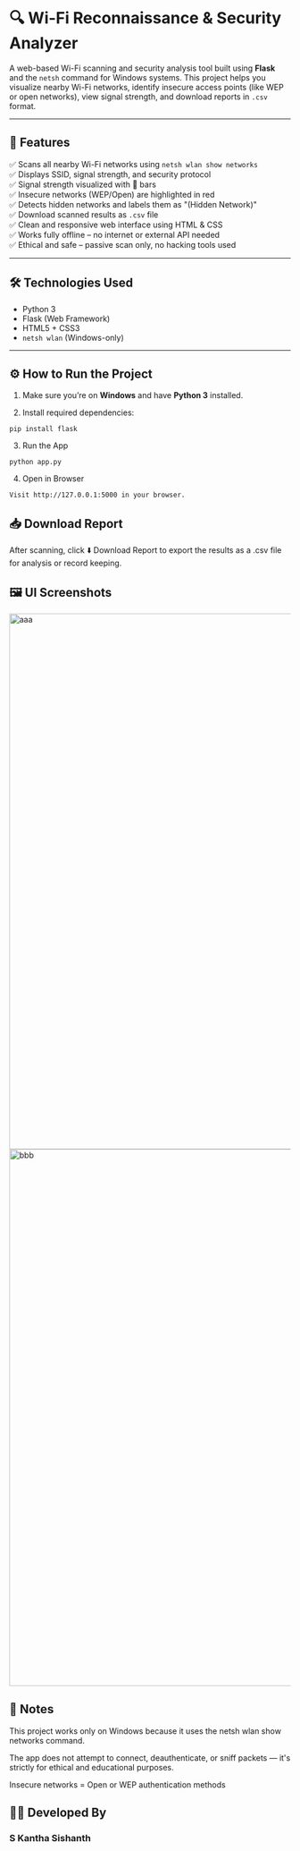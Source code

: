 # 🔍 Wi-Fi Reconnaissance & Security Analyzer

A web-based Wi-Fi scanning and security analysis tool built using **Flask** and the `netsh` command for Windows systems. This project helps you visualize nearby Wi-Fi networks, identify insecure access points (like WEP or open networks), view signal strength, and download reports in `.csv` format.

---

## 📌 Features

✅ Scans all nearby Wi-Fi networks using `netsh wlan show networks`  
✅ Displays SSID, signal strength, and security protocol  
✅ Signal strength visualized with 📶 bars  
✅ Insecure networks (WEP/Open) are highlighted in red  
✅ Detects hidden networks and labels them as "(Hidden Network)"  
✅ Download scanned results as `.csv` file  
✅ Clean and responsive web interface using HTML & CSS  
✅ Works fully offline – no internet or external API needed  
✅ Ethical and safe – passive scan only, no hacking tools used

---

## 🛠️ Technologies Used

- Python 3
- Flask (Web Framework)
- HTML5 + CSS3
- `netsh wlan` (Windows-only)

---

## ⚙️ How to Run the Project

1. Make sure you’re on **Windows** and have **Python 3** installed.

2. Install required dependencies:

```
pip install flask
```

3. Run the App

```
python app.py
```

4. Open in Browser
   
```
Visit http://127.0.0.1:5000 in your browser.
```

## 📥 Download Report

After scanning, click ⬇️ Download Report to export the results as a .csv file for analysis or record keeping.

## 🖼️ UI Screenshots

<img width="1920" height="958" alt="aaa" src="https://github.com/user-attachments/assets/0ff434d6-5055-425a-86f2-0d033898404e" />

<img width="1920" height="960" alt="bbb" src="https://github.com/user-attachments/assets/3fdd78fc-8798-4e4a-b736-53a70bfb41cf" />



## 📌 Notes

This project works only on Windows because it uses the netsh wlan show networks command.

The app does not attempt to connect, deauthenticate, or sniff packets — it's strictly for ethical and educational purposes.

Insecure networks = Open or WEP authentication methods

## 👨‍💻 Developed By

### S Kantha Sishanth
